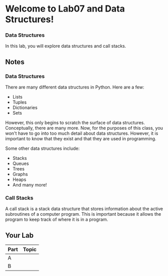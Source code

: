 # Welcome to Lab07 and Data Structures!

### Data Structures

In this lab, you will explore data structures and call stacks.

## Notes 

### Data Structures
There are many different data structures in Python. Here are a few:
- Lists
- Tuples
- Dictionaries
- Sets

However, this only begins to scratch the surface of data structures. Conceptually, there are many more. Now, for the purposes of this class, you won't have to go into too much detail about data structures. However, it is important to know that they exist and that they are used in programming.

Some other data structures include:
- Stacks
- Queues
- Trees
- Graphs
- Heaps
- And many more!

### Call Stacks
A call stack is a stack data structure that stores information about the active subroutines of a computer program. This is important because it allows the program to keep track of where it is in a program.



## Your Lab

|Part | Topic |
| --- | --- |
|A |  |
|B  |  | 